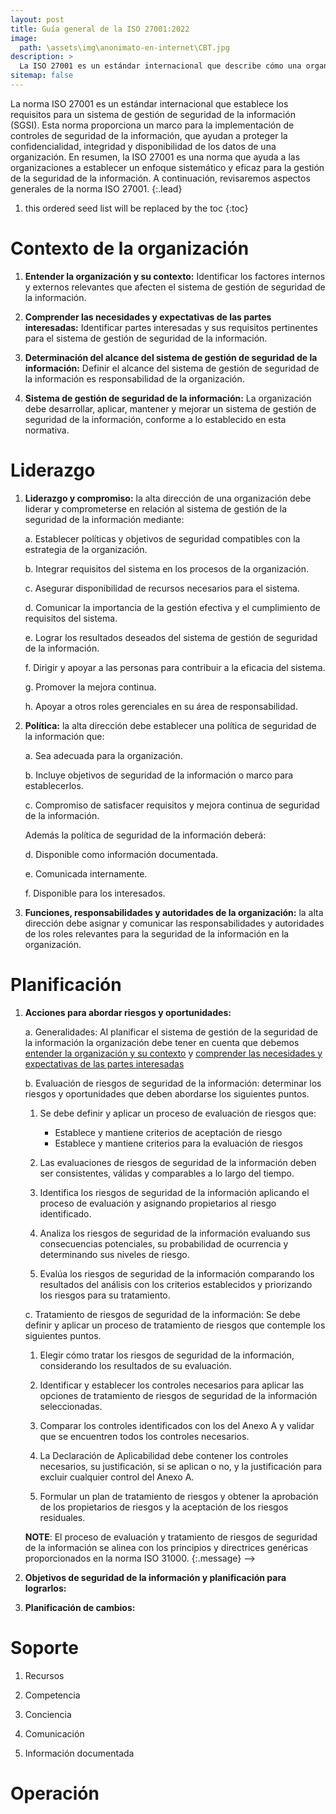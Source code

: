 ```yaml
---
layout: post
title: Guía general de la ISO 27001:2022
image: 
  path: \assets\img\anonimato-en-internet\CBT.jpg
description: >
  La ISO 27001 es un estándar internacional que describe cómo una organización puede implementar un sistema de gestión de seguridad de la información eficaz y sistemático, para proteger los datos confidenciales y mantener su integridad y disponibilidad.
sitemap: false
---
```

<!-- [orgycont]: #orgycont
[comnepi]: #comnepi -->

La norma ISO 27001 es un estándar internacional que establece los requisitos para un sistema de gestión de seguridad de la información (SGSI). Esta norma proporciona un marco para la implementación de controles de seguridad de la información, que ayudan a proteger la confidencialidad, integridad y disponibilidad de los datos de una organización. En resumen, la ISO 27001 es una norma que ayuda a las organizaciones a establecer un enfoque sistemático y eficaz para la gestión de la seguridad de la información. A continuación, revisaremos aspectos generales de la norma ISO 27001.
{:.lead}

1. this ordered seed list will be replaced by the toc
{:toc}
# Contexto de la organización

1. **Entender la organización y su contexto:**  Identificar los factores internos y externos relevantes que afecten el sistema de gestión de seguridad de la información.


2. **Comprender las necesidades y expectativas de las partes interesadas:** Identificar partes interesadas y sus requisitos pertinentes para el sistema de gestión de seguridad de la información.

3. **Determinación del alcance del sistema de gestión de seguridad de la información:** Definir el alcance del sistema de gestión de seguridad de la información es responsabilidad de la organización.

4. **Sistema de gestión de seguridad de la información:** La organización debe desarrollar, aplicar, mantener y mejorar un sistema de gestión de seguridad de la información, conforme a lo establecido en esta normativa.

#  Liderazgo

1. **Liderazgo y compromiso:**  la alta dirección de una organización debe liderar y comprometerse en relación al sistema de gestión de la seguridad de la información mediante:

    a. Establecer políticas y objetivos de seguridad compatibles con la estrategia de la organización.

    b. Integrar requisitos del sistema en los procesos de la organización.

    c. Asegurar disponibilidad de recursos necesarios para el sistema.

    d. Comunicar la importancia de la gestión efectiva y el cumplimiento de requisitos del sistema.

    e. Lograr los resultados deseados del sistema de gestión de seguridad de la información.

    f. Dirigir y apoyar a las personas para contribuir a la eficacia del sistema.

    g. Promover la mejora continua.

    h. Apoyar a otros roles gerenciales en su área de responsabilidad.

2. **Política:** la alta dirección debe establecer una política de seguridad de la información que:

    a. Sea adecuada para la organización.

    b. Incluye objetivos de seguridad de la información o marco para establecerlos.

    c. Compromiso de satisfacer requisitos y mejora continua de seguridad de la información.

    Además la política de seguridad de la información deberá:

    d. Disponible como información documentada.

    e. Comunicada internamente.

    f. Disponible para los interesados.

3. **Funciones, responsabilidades y autoridades de la organización:** la alta dirección debe asignar y comunicar las responsabilidades y autoridades de los roles relevantes para la seguridad de la información en la organización.


#  Planificación

1. **Acciones para abordar riesgos y oportunidades:**

    a. Generalidades: Al planificar el sistema de gestión de la seguridad de la información la organización debe tener en cuenta que debemos [entender la organización y su contexto](#contexto_de_la_organización) y [comprender las necesidades y expectativas de las partes interesadas](#contexto_de_la_organización)

    b. Evaluación de riesgos de seguridad de la información: determinar los riesgos y oportunidades que deben abordarse los siguientes puntos.
    
      1. Se debe definir y aplicar un proceso de evaluación de riesgos que:
      
          - Establece y mantiene criterios de aceptación de riesgo
          - Establece y mantiene criterios para la evaluación de riesgos
      
      2. Las evaluaciones de riesgos de seguridad de la información deben ser consistentes, válidas y comparables a lo largo del tiempo.
      
      3. Identifica los riesgos de seguridad de la información aplicando el proceso de evaluación y asignando propietarios al riesgo identificado.
      
      4. Analiza los riesgos de seguridad de la información evaluando sus consecuencias potenciales, su probabilidad de ocurrencia y determinando sus niveles de riesgo.

      5. Evalúa los riesgos de seguridad de la información comparando los resultados del análisis con los criterios establecidos y priorizando los riesgos para su tratamiento.

    c. Tratamiento de riesgos de seguridad de la información: Se debe definir y aplicar un proceso de tratamiento de riesgos que contemple los siguientes puntos.

      1. Elegir cómo tratar los riesgos de seguridad de la información, considerando los resultados de su evaluación.

      2. Identificar y establecer los controles necesarios para aplicar las opciones de tratamiento de riesgos de seguridad de la información seleccionadas.

      3. Comparar los controles identificados con los del Anexo A y validar que se encuentren todos los controles necesarios.

      4. La Declaración de Aplicabilidad debe contener los controles necesarios, su justificación, si se aplican o no, y la justificación para excluir cualquier control del Anexo A.

      5.  Formular un plan de tratamiento de riesgos y obtener la aprobación de los propietarios de riesgos y la aceptación de los riesgos residuales.

      **NOTE**: El proceso de evaluación y tratamiento de riesgos de seguridad de la información se alinea con los principios y directrices genéricas proporcionados en la norma ISO 31000. 
      {:.message} -->

      

2. **Objetivos de seguridad de la información y planificación para lograrlos:**

3. **Planificación de cambios:**

#  Soporte

1. Recursos

2. Competencia

3. Conciencia

4. Comunicación

5. Información documentada

# Operación


<!-- 
# Peer to Peer (P2P)

Son una forma de comunicación y compartición de información descentralizada entre individuos, lo que significa que no se necesita un servidor central para su funcionamiento. En lugar de ello, los nodos individuales (o pares) se conectan directamente entre sí, permitiendo que cada cliente funcione como usuario y servidor al mismo tiempo. Esto permite un intercambio de información más eficiente y descentralizado, ya que cada usuario puede contribuir a la red compartiendo sus propios archivos y recursos. Sin embargo, también es importante tener en cuenta que las redes P2P también pueden ser utilizadas para compartir contenido con derechos de autor sin permiso, lo que puede ser ilegal en algunos casos.

![image](https://wh04m1r00t.github.io/assets/img/anonimato-en-internet/Ambos.png "Estructuras") 

Se pueden utilizar pseudónimos para las conexiones entre nodos, lo que puede proporcionar cierto grado de anonimato en la red. Cada nodo de la red tiene una dirección, y el uso de pseudónimos permite que los usuarios se comuniquen sin revelar su verdadera identidad. De esta manera, no se tiene certeza de quién está solicitando la información en la red P2P, lo que proporciona un cierto grado de anonimato. Sin embargo, es importante tener en cuenta que el anonimato no es absoluto y que las acciones de los usuarios en la red P2P pueden ser rastreadas y sancionadas si se utilizan para fines ilegales o dañinos.

Algunos ejemplos de estos tipos de red son:

1. BitTorrent: Red P2P para compartir archivos grandes, como películas y música, a través de múltiples fuentes.

2. eMule: Red P2P para compartir archivos de diferentes tipos y tamaños a través del protocolo eDonkey.

3. Gnutella: Red P2P para compartir archivos de diferentes tipos y tamaños a través del protocolo Gnutella.

4. LimeWire: Software P2P para compartir archivos de diferentes tipos y tamaños a través de la red Gnutella.

5. Ares: Software P2P para compartir archivos de diferentes tipos y tamaños, incluyendo música, videos, imágenes y software.


**NOTE**: En las redes P2P puede haber malware, por lo que es importante tener precaución al descargar archivos y utilizar software de seguridad actualizado para evitar infecciones en el sistema.
{:.message} -->



<!-- El anonimato en internet es la capacidad de navegar en línea sin revelar tu identidad o información personal. Es importante tener en cuenta que, aunque es posible mantenerse en gran medida anónimo en línea, es casi imposible hacerlo completamente. Algunas formas de proteger tu privacidad incluyen ser cuidadoso con la información personal que compartes en línea y configurar la privacidad en tus cuentas de redes sociales.
{:.lead} -->

<!-- When making changes to `_config.yml`, it is necessary to restart the Jekyll process for changes to take effect.
{:.note} -->
<!-- 
0. this unordered seed list will be replaced by toc as unordered list
{:toc}

Para comenzar explicaremos de forma general algunos conceptos básicos sobre redes e internet.

# Peer to Peer (P2P)

Es un tipo de red de comunicación que permite compartir información de forma descentralizada entre individuos, lo que significa que no necesitamos un servidor central, de esta forma los clientes quedan conectados directamente entre si por los diferentes nodos. Peer to peer permite a cada cliente funcionar como usuario y como servidor.

![image](https://wh04m1r00t.github.io/assets/img/anonimato-en-internet/Ambos.png "Estructuras") 

Para conectarse a esta red se utilizara algún software que realice el enlace entre los nodos de la red P2P.

Algunos ejemplos de estos tipos de red son BitTorrent, Skype, Bitcoin, incluso Spotify en sus inicios utilizaban este tipo de red por la poca inversion que se necesitaba considerando que no se realiza la compra de un servidor.

Si bien puede ser complejo imaginar la posibilidad de anonimato usando red P2P, es cierto que para cada nodo de la red que tiene una "dirección" se pueden utilizar pseudónimos para estas conexiones. Por lo que la idea de anonimato en P2P reside en que no se tiene certeza de quien en especifico requiere la información. Puede ser un nodo entre la comunicación con algún otro usuario o para si mismo, siempre considerando que el usuario funciona como emisor y receptor de datos.

**NOTE**: Es importante mencionar que cada usuario deberá voluntariamente evitar la entrada de malware a la red P2P, en consecuencia podría provocar la existencia de archivos infectados.
{:.message}

# Virtual Private Network (VPN)

Una [Virtual Private Network](2022-10-23-virtual-private-network.md){:.heading.flip-title} es una red que se utiliza como intermediario entre el usuario y el internet.

Al conectarnos a una VPN tendremos un túnel cifrado y directo con las peticiones que realicemos en internet las cuales serán a traves de la dirección IP del servidor VPN, entregando una capa extra de protección a los usuarios.

![image](https://wh04m1r00t.github.io/assets/img/vpn/VPN.png "VirtualPrivateNetwork") Arquitectura general de VPN
{:.figure}

De manera general se debe entender que al tener una VPN que cifre nuestro trafico tanto la compañía de internet que tengamos, como las redes wifi no podrán ver lo que estamos haciendo en internet. Pero si tendrá esta información la empresa que gestione la VPN.

Entre otras utilidades que tiene usar una conexión VPN es que enruta todos los servicios que tenga el usuario hacia internet, a diferencia de los [proxy](2022-10-23-proxy.md){:.heading.flip-title} que son utilizados unicamente en navegadores web. Incluyendo la evasion del geobloqueo para evitar la censura y poder acceder a contenido bloqueado o limitado en la region que nos encontremos.

Si quieres conocer a detalle como funciona una VPN reciba el siguiente post:
[Virtual Private Network](2022-10-23-virtual-private-network.md)

**NOTE**: Con respecto a las VPN gratuitas estas pueden generar un gran riesgo dado que los proveedores de estos servicios requieren de una gran inversion, por lo que deberán generar ganancias de alguna otra forma. En general pueden vender tu información, lo que provocara que tu conexión debe de ser anónima.
{:.message}

# Proxy

Un proxy funciona como un intermediario que filtra toda la informacion entre el usuario y un servidor web de destino, por lo que el servidor [Proxy](2022-10-23-proxy.md){:.heading.flip-title} es el que recibira las peticiones HTTP y es el encargado de establecer la conexion con el servidor web, de esta forma el servidor recibira la peticion del proxy.

Si el servidor proxy se encuentra en EEUU, el servidor web recibira la peticion desde esa localizacion y no desde el lugar que nos encontremos.

![image](https://wh04m1r00t.github.io/assets/img/proxy/Proxy.png "Proxy") Arquitectura general de Proxy
{:.figure}

## Tipos de Proxy

* Proxy Anónimo, utilizado para enmascarar la dirección IP, algunos casos es encriptada.
* Proxy de Alto Nivel de Anonimato, es presentado como un usuario comun, no como un servidor proxy.
* Proxy Transparente, No realiza enmascaramiento de IP, unicamente es representado como un nodo de paso.
* Proxy Inverso, el obejtivo es evitar que otros usuarios accedan a tu computador.

**NOTE**: Existen muchos Servidores proxy publicos en internet, pero siempre se debe tener en cuenta que deben ser servicios confiables y con una rapida conexion.
{:.message}


# Red TOR

Tor es una red de anonimato en línea que te permite navegar de forma anónima y privada. Funciona enrutando tu tráfico a través de varios nodos en la red, lo que hace difícil determinar tu ubicación o identidad. Cuando usas Tor, tu tráfico se encripta y se envía a través de varios nodos de la red antes de llegar a su destino final. Cada nodo desencripta solo una capa de encriptación, lo que hace que sea difícil rastrear el tráfico de vuelta a su origen.

![image](https://wh04m1r00t.github.io/assets/img/Tor/Tor.png "ToR") Arquitectura general de ToR
{:.figure}
 -->
